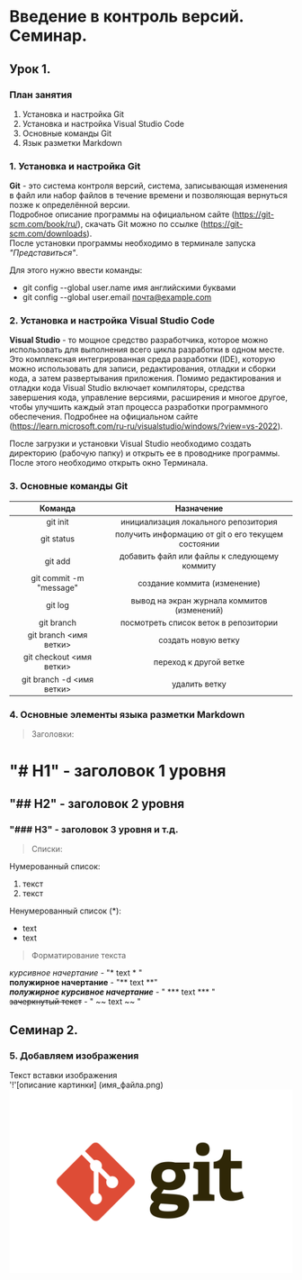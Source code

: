 # Введение в контроль версий. Семинар.

## Урок 1. 
### План занятия
1. Установка и настройка Git
2. Установка и настройка Visual Studio Code
3. Основные команды Git
4. Язык разметки Markdown

### 1. Установка и настройка Git
**Git** - это система контроля версий, система, записывающая изменения в файл или набор файлов в течение времени и позволяющая вернуться позже к определённой версии.  
Подробное описание программы на официальном сайте (https://git-scm.com/book/ru/), скачать Git можно по ссылке (https://git-scm.com/downloads).  
После установки программы необходимо в терминале запуска *"Представиться"*.  

Для этого нужно ввести команды:  
* git config --global user.name имя английскими буквами
* git config --global user.email  почта@example.com  

### 2. Установка и настройка Visual Studio Code
**Visual Studio** - то мощное средство разработчика, которое можно использовать для выполнения всего цикла разработки в одном месте. Это комплексная интегрированная среда разработки (IDE), которую можно использовать для записи, редактирования, отладки и сборки кода, а затем развертывания приложения. Помимо редактирования и отладки кода Visual Studio включает компиляторы, средства завершения кода, управление версиями, расширения и многое другое, чтобы улучшить каждый этап процесса разработки программного обеспечения. Подробнее на официальном сайте (https://learn.microsoft.com/ru-ru/visualstudio/windows/?view=vs-2022).  

После загрузки и установки Visual Studio необходимо создать директорию (рабочую папку) и открыть ее в проводнике программы. После этого необходимо открыть окно Терминала.  

### 3. Основные команды Git
| Команда| Назначение|
|:-:|:-:|
|git init | инициализация локального репозитория|
|git status| получить информацию от git о его текущем состоянии|
|git add| добавить файл или файлы к следующему коммиту|
|git commit -m "message"|создание коммита (изменение)|
|git log| вывод на экран журнала коммитов (изменений)|
|git branch|посмотреть список веток в репозитории|
|git branch <имя ветки> | создать новую ветку|
|git checkout <имя ветки>| переход к другой ветке|
|git branch -d <имя ветки>| удалить ветку|

### 4. Основные элементы языка разметки Markdown
> Заголовки:
# "# Н1" - заголовок 1 уровня
## "## H2" - заголовок 2 уровня
### "### H3" - заголовок 3 уровня и т.д.
> Списки:  

Нумерованный список:
1. текст
2. текст

Ненумерованный список (*):
* text
* text


> Форматирование текста  

*курсивное начертание* - "* text * "  
**полужирное начертание** - "** text **"  
***полужирное курсивное начертание*** - " *** text *** "  
~~зачеркнутый текст~~ - " ~~ text ~~ "

## Семинар 2.
### 5. Добавляем изображения
Текст вставки изображения  
 '!'[описание картинки] (имя_файла.png)
![Логотип Git](/Git.png) 
